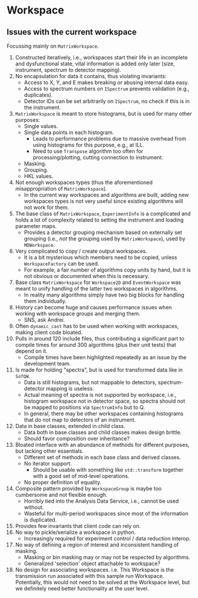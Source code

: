 # Workspace

## Issues with the current workspace

Focussing mainly on `MatrixWorkspace`.

1. Constructed iteratively, i.e., workspaces start their life in an incomplete and dysfunctional state, vital information is added only later (size, instrument, spectrum to detector mapping).
1. No encapsulation for data it contains, thus violating invariants:
   - Access to X, Y, and E makes breaking or abusing internal data easy.
   - Access to spectrum numbers on `ISpectrum` prevents validation (e.g., duplicates).
   - Detector IDs can be set arbitrarily on `ISpectrum`, no check if this is in the instrument.
1. `MatrixWorkspace` is meant to store histograms, but is used for many other purposes:
   - Single values.
   - Single data points in each histogram.
     - Leads to performance problems due to massive overhead from using histograms for this purpose, e.g., at ILL.
     - Need to use `Transpose` algorithm too often for processing/plotting, cutting connection to instrument.
   - Masking.
   - Grouping.
   - HKL values.
1. Not enough workspaces types (thus the aforementioned misappropriation of `MatrixWorkspace`).
   - In the current way workspaces and algorithms are built, adding new workspaces types is not very useful since existing algorithms will not work for them.
1. The base class of `MatrixWorkspace`, `ExperimentInfo` is a complicated and holds a lot of complexity related to setting the instrument and loading parameter maps.
   - Provides a detector grouping mechanism based on externally set grouping (i.e., *not* the grouping used by `MatrixWorkspace`), used by `MDWorkspace`.
1. Very complicated to copy / create output workspaces.
   - It is a bit mysterious which members need to be copied, unless `WorkspaceFactory` can be used.
   - For example, a fair number of algorithms copy units by hand, but it is not obvious or documented when this is necessary.
1. Base class `MatrixWorkspace` for `Workspace2D` and `EventWorkspace` was meant to unify handling of the latter two workspaces in algorithms.
   - In reality many algorithms simply have two big blocks for handling them individually.
1. History can become huge and causes performance issues when working with workspace groups and merging them.
   - SNS, ask Andrei.
1. Often `dynamic_cast` has to be used when working with workspaces, making client code bloated.
1. Pulls in around 120 include files, thus contributing a significant part to compile times for around 300 algorithms (plus their unit tests) that depend on it.
   - Compile times have been highlighted repeatedly as an issue by the development team.
1. Is made for holding "spectra", but is used for transformed data like in `SofQW`.
   - Data is still histograms, but not mappable to detectors, spectrum-detector mapping is useless.
   - Actual meaning of spectra is not supported by workspace, i.e., histogram workspace not in detector space, so spectra should not be mapped to positions via `SpectrumInfo` but to Q.
   - In general, there may be other workspaces containing histograms that do not map to detectors of an instrument.
1. Data in base classes, extended in child class.
   - Data both in base classes and child classes makes design brittle.
   - Should favor composition over inheritance?
1. Bloated interface with an abundance of methods for different purposes, but lacking other essentials.
   - Different set of methods in each base class and derived classes.
   - No iterator support.
     - Should be usable with something like `std::transform` together with a good set of mid-level operations.
   - No proper definition of equality.
1. Composite pattern provided by `WorkspaceGroup` is maybe too cumbersome and not flexible enough.
   - Horribly tied into the Analysis Data Service, i.e., cannot be used without.
   - Wasteful for multi-period workspaces since most of the information is duplicated. 
1. Provides few invariants that client code can rely on.
1. No way to pickle/serialize a workspace in python.
   - Increasingly required for experiment control / data reduction interop.
1. No way of defining a region of interest and inconsistent handling of masking.
   - Masking or bin masking may or may not be respected by algorithms.
   - Generalized 'selection' object attachable to workspace?
1. No design for associating workspaces. i.e. This Workspace is the transmission run associated with this sample run Workspace. Potentially, this would not need to be solved at the Workspace level, but we definitely need better functionality at the user level.
